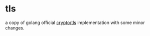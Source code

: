 # tls

a copy of golang official [crypto/tls](https://github.com/golang/go/tree/master/src/crypto/tls) implementation with some minor changes.